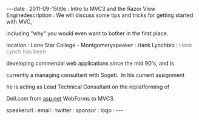 ---﻿date : 2011-09-15title : Intro to MVC3 and the Razor View Enginedescription : We will discuss some tips and tricks for getting started with MVC,
including "why" you would even&nbsp;want to bother in the first place.
location : Lone Star College - Montgomeryspeaker : Hank Lynchbio : <span style="color: #888888;"><span class="il">Hank</span> Lynch has been
developing commercial web applications since the mid 90's, and&nbsp;is
currently a managing consultant with Sogeti.&nbsp; In his current assignment
he is acting as Lead Technical Consultant on the replatforming of
Dell.com from <a target="_blank" href="http://asp.net/">asp.net</a> WebForms to MVC3.</span>
speakerurl : email : twitter : sponsor : logo : ---